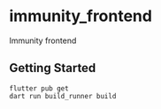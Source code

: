 # immunity_frontend

Immunity frontend

## Getting Started

```
flutter pub get
dart run build_runner build
```

